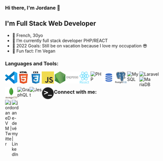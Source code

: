 ### Hi there, I'm Jordane 👋 

## I'm Full Stack Web Developer 

- 🥖 French, 30yo
- 🔎 I’m currently full stack developer PHP/REACT
- 🥅 2022 Goals: Still be on vacation because I love my occupation 😎
- 🥗 Fun fact: I'm Vegan 

### Languages and Tools:

<img align="left" alt="Visual Studio Code" width="40px" src="https://raw.githubusercontent.com/github/explore/80688e429a7d4ef2fca1e82350fe8e3517d3494d/topics/visual-studio-code/visual-studio-code.png" />
<img align="left" alt="HTML5" width="40px" src="https://raw.githubusercontent.com/github/explore/80688e429a7d4ef2fca1e82350fe8e3517d3494d/topics/html/html.png" />
<img align="left" alt="CSS3" width="40px" src="https://raw.githubusercontent.com/github/explore/80688e429a7d4ef2fca1e82350fe8e3517d3494d/topics/css/css.png" />
<img align="left" alt="JavaScript" width="40px" src="https://raw.githubusercontent.com/github/explore/80688e429a7d4ef2fca1e82350fe8e3517d3494d/topics/javascript/javascript.png" />
<img align="left" alt="Node.js" width="40px" src="https://raw.githubusercontent.com/github/explore/80688e429a7d4ef2fca1e82350fe8e3517d3494d/topics/nodejs/nodejs.png" />
<img align="left" alt="Express" width="40px" src="https://raw.githubusercontent.com/devicons/devicon/master/icons/express/express-original-wordmark.svg" />
<img align="left" alt="React" width="40px" src="https://raw.githubusercontent.com/devicons/devicon/master/icons/react/react-original-wordmark.svg" />
<img align="left" alt="PHP" width="40px" src="https://user-images.githubusercontent.com/76247941/164509597-fbbba3fb-dbc2-454c-be7e-24df4053ecb2.png" />
<img align="bottom-left" alt="Laravel" width="40px" src="https://avatars.githubusercontent.com/u/958072?s=200&v=4" />
<img align="left" alt="SQL" width="40px" src="https://raw.githubusercontent.com/github/explore/80688e429a7d4ef2fca1e82350fe8e3517d3494d/topics/sql/sql.png" />
<img align="left" alt="PostgreSQL" width="40px" src="https://raw.githubusercontent.com/devicons/devicon/master/icons/postgresql/postgresql-original-wordmark.svg" />
<img align="left" alt="MySQL" width="40px" src="https://user-images.githubusercontent.com/76247941/164510547-6f5693f8-910c-4886-a095-f61d89384ff3.png" />
<img align="left" alt="MariaDB" width="40px" src="https://user-images.githubusercontent.com/76247941/164510464-36f92863-a3cb-47a5-ba45-70e2e98efa27.png" />
<img align="left" alt="MongoDB" width="40px" src="https://raw.githubusercontent.com/devicons/devicon/master/icons/mongodb/mongodb-original-wordmark.svg" />
<img align="left" alt="GraphQL" width="40px" src="https://avatars.githubusercontent.com/u/12972006?s=200&v=4" />
<img align="left" alt="Jest" width="40px" src="https://www.vectorlogo.zone/logos/jestjsio/jestjsio-icon.svg" />
<img align="left" alt="Terminal" width="40px" src="https://raw.githubusercontent.com/github/explore/80688e429a7d4ef2fca1e82350fe8e3517d3494d/topics/terminal/terminal.png" />


<br />
<br />

### Connect with me:

[<img align="left" alt="jordaneDVM | Twitter" width="22px" src="https://cdn.jsdelivr.net/npm/simple-icons@v3/icons/twitter.svg" />][twitter]
[<img align="left" alt="jordane-devémy | LinkedIn" width="22px" src="https://cdn.jsdelivr.net/npm/simple-icons@v3/icons/linkedin.svg" />][linkedin]

[twitter]: https://twitter.com/jordaneDVM
[linkedin]: https://www.linkedin.com/in/jordane-dev%C3%A9my-39a59a82/
